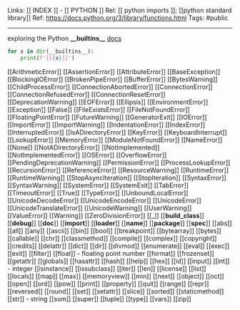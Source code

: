 Links: [[ INDEX ]] - [[ PYTHON ]]
Rel: [[ python imports ]]; [[python standard library]]
Ref: https://docs.python.org/3/library/functions.html
Tags: #public 

--- 
exploring the Python 
**\_\_builtins\_\_** [ docs ](https://docs.python.org/3/library/functions.html)
```py
for x in dir(__builtins__):
	print(f'[[{x}]]')
```
[[ArithmeticError]]
[[AssertionError]]
[[AttributeError]]
[[BaseException]]
[[BlockingIOError]]
[[BrokenPipeError]]
[[BufferError]]
[[BytesWarning]]
[[ChildProcessError]]
[[ConnectionAbortedError]]
[[ConnectionError]]
[[ConnectionRefusedError]]
[[ConnectionResetError]]
[[DeprecationWarning]]
[[EOFError]]
[[Ellipsis]]
[[EnvironmentError]]
[[Exception]]
[[False]]
[[FileExistsError]]
[[FileNotFoundError]]
[[FloatingPointError]]
[[FutureWarning]]
[[GeneratorExit]]
[[IOError]]
[[ImportError]]
[[ImportWarning]]
[[IndentationError]]
[[IndexError]]
[[InterruptedError]]
[[IsADirectoryError]]
[[KeyError]]
[[KeyboardInterrupt]]
[[LookupError]]
[[MemoryError]]
[[ModuleNotFoundError]]
[[NameError]]
[[None]]
[[NotADirectoryError]]
[[NotImplemented]]
[[NotImplementedError]]
[[OSError]]
[[OverflowError]]
[[PendingDeprecationWarning]]
[[PermissionError]]
[[ProcessLookupError]]
[[RecursionError]]
[[ReferenceError]]
[[ResourceWarning]]
[[RuntimeError]]
[[RuntimeWarning]]
[[StopAsyncIteration]]
[[StopIteration]]
[[SyntaxError]]
[[SyntaxWarning]]
[[SystemError]]
[[SystemExit]]
[[TabError]]
[[TimeoutError]]
[[True]]
[[TypeError]]
[[UnboundLocalError]]
[[UnicodeDecodeError]]
[[UnicodeEncodeError]]
[[UnicodeError]]
[[UnicodeTranslateError]]
[[UnicodeWarning]]
[[UserWarning]]
[[ValueError]]
[[Warning]]
[[ZeroDivisionError]]
[[_]]
[[__build_class__]]
[[__debug__]]
[[__doc__]]
[[__import__]]
[[__loader__]]
[[__name__]]
[[__package__]]
[[__spec__]]
[[abs]]
[[all]]
[[any]]
[[ascii]]
[[bin]]
[[bool]]
[[breakpoint]]
[[bytearray]]
[[bytes]]
[[callable]]
[[chr]]
[[classmethod]]
[[compile]]
[[complex]]
[[copyright]]
[[credits]]
[[delattr]]
[[dict]]
[[dir]]
[[divmod]]
[[enumerate]]
[[eval]]
[[exec]]
[[exit]]
[[filter]]
[[float]] - floating point number 
[[format]]
[[frozenset]]
[[getattr]]
[[globals]]
[[hasattr]]
[[hash]]
[[help]]
[[hex]]
[[id]]
[[input]]
[[int]] - integer
[[isinstance]]
[[issubclass]]
[[iter]]
[[len]]
[[license]]
[[list]]
[[locals]]
[[map]]
[[max]]
[[memoryview]]
[[min]]
[[next]]
[[object]]
[[oct]]
[[open]]
[[ord]]
[[pow]]
[[print]]
[[property]]
[[quit]]
[[range]]
[[repr]]
[[reversed]]
[[round]]
[[set]]
[[setattr]]
[[slice]]
[[sorted]]
[[staticmethod]]
[[str]] - string
[[sum]]
[[super]]
[[tuple]]
[[type]]
[[vars]]
[[zip]]